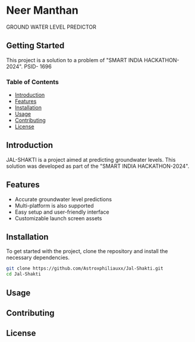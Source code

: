# Neer Manthan

GROUND WATER LEVEL PREDICTOR

## Getting Started

This project is a solution to a problem of "SMART INDIA HACKATHON-2024".
PSID- 1696

### Table of Contents
- [Introduction](#introduction)
- [Features](#features)
- [Installation](#installation)
- [Usage](#usage)
- [Contributing](#contributing)
- [License](#license)

## Introduction

JAL-SHAKTI is a project aimed at predicting groundwater levels. This solution was developed as part of the "SMART INDIA HACKATHON-2024".

## Features

- Accurate groundwater level predictions
- Multi-platform is also supported
- Easy setup and user-friendly interface
- Customizable launch screen assets

## Installation

To get started with the project, clone the repository and install the necessary dependencies.

```bash
git clone https://github.com/Astroxphiliauxx/Jal-Shakti.git
cd Jal-Shakti

```
## Usage
## Contributing
## License

